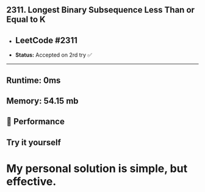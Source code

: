 ## 2311. Longest Binary Subsequence Less Than or Equal to K

* ## LeetCode #2311
* **Status:** Accepted on 2rd try ✅ 
---
**Runtime:** 0ms 
--
**Memory:** 54.15 mb
---

## 🚀 Performance

## Try it yourself

# My personal solution is simple, but effective.